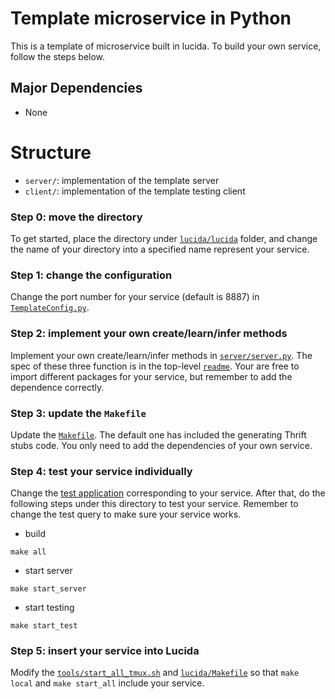 # Template microservice in Python

This is a template of microservice built in lucida. To build your own service, follow the steps below.

## Major Dependencies

- None

# Structure

- `server/`: implementation of the template server
- `client/`: implementation of the template testing client

### Step 0: move the directory 

To get started, place the directory under [`lucida/lucida`](../../) folder, and change the name of your directory into a specified name represent your service.

### Step 1: change the configuration

Change the port number for your service (default is 8887) in [`TemplateConfig.py`](TemplateConfig.py).

### Step 2: implement your own create/learn/infer methods

Implement your own create/learn/infer methods in [`server/server.py`](server/server.py). The spec of these three function is in the top-level [`readme`](../../../README.md). Your are free to import different packages for your service, but remember to add the dependence correctly.

### Step 3: update the `Makefile`

Update the [`Makefile`](Makefile). The default one has included the generating Thrift stubs code. You only need to add the dependencies of your own service.

### Step 4: test your service individually

Change the [test application](client) corresponding to your service. After that, do the following steps under this directory to test your service. Remember to change the test query to make sure your service works.

- build 

 ```
 make all
 ```

- start server

 ```
 make start_server
 ```
 
- start testing

 ```
 make start_test
 ```

### Step 5: insert your service into Lucida

Modify the [`tools/start_all_tmux.sh`](../../../tools/start_all_tmux.sh) and [`lucida/Makefile`](../../Makefile) so that `make local` and `make start_all` include your service.


